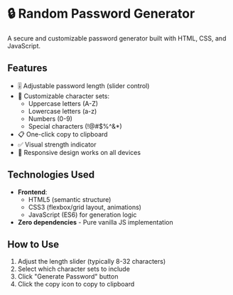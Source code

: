 # 🔒 Random Password Generator

A secure and customizable password generator built with HTML, CSS, and JavaScript.

## Features
- 🎚️ Adjustable password length (slider control)
- 🔘 Customizable character sets:
  - Uppercase letters (A-Z)
  - Lowercase letters (a-z)
  - Numbers (0-9)
  - Special characters (!@#$%^&*)
- 📋 One-click copy to clipboard
- ✅ Visual strength indicator
- 🎨 Responsive design works on all devices

## Technologies Used
- **Frontend**: 
  - HTML5 (semantic structure)
  - CSS3 (flexbox/grid layout, animations)
  - JavaScript (ES6) for generation logic
- **Zero dependencies** - Pure vanilla JS implementation

## How to Use
1. Adjust the length slider (typically 8-32 characters)
2. Select which character sets to include
3. Click "Generate Password" button
4. Click the copy icon to copy to clipboard
